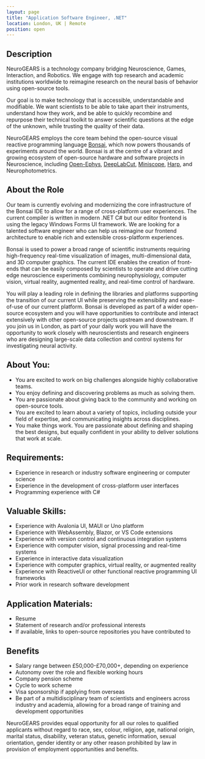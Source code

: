 ```yaml
---
layout: page
title: "Application Software Engineer, .NET"
location: London, UK | Remote
position: open
---
```


## Description

NeuroGEARS is a technology company bridging Neuroscience, Games, Interaction, and Robotics. We engage with top research and academic institutions worldwide to reimagine research on the neural basis of behavior using open-source tools.

Our goal is to make technology that is accessible, understandable and modifiable. We want scientists to be able to take apart their instruments, understand how they work, and be able to quickly recombine and repurpose their technical toolkit to answer scientific questions at the edge of the unknown, while trusting the quality of their data.

NeuroGEARS employs the core team behind the open-source visual reactive programming language [Bonsai](https://bonsai-rx.org/), which now powers thousands of experiments around the world. Bonsai is at the centre of a vibrant and growing ecosystem of open-source hardware and software projects in Neuroscience, including [Open-Ephys](https://open-ephys.org/software), [DeepLabCut](https://github.com/bonsai-rx/deeplabcut), [Miniscope](https://open-ephys.github.io/commutator-docs/coax-commutator/user-guide/automatic-control/bonsai-miniscope.html), [Harp](https://harp-tech.org/), and Neurophotometrics.

## About the Role

Our team is currently evolving and modernizing the core infrastructure of the Bonsai IDE to allow for a range of cross-platform user experiences. The current compiler is written in modern .NET C# but our editor frontend is using the legacy Windows Forms UI framework. We are looking for a talented software engineer who can help us reimagine our frontend architecture to enable rich and extensible cross-platform experiences.

Bonsai is used to power a broad range of scientific instruments requiring high-frequency real-time visualization of images,  multi-dimensional data, and 3D computer graphics. The current IDE enables the creation of front-ends that can be easily composed by scientists to operate and drive cutting edge neuroscience experiments combining neurophysiology, computer vision, virtual reality, augmented reality, and real-time control of hardware.

You will play a leading role in defining the libraries and platforms supporting the transition of our current UI while preserving the extensibility and ease-of-use of our current platform. Bonsai is developed as part of a wider open-source ecosystem and you will have opportunities to contribute and interact extensively with other open-source projects upstream and downstream. If you join us in London, as part of your daily work you will have the opportunity to work closely with neuroscientists and research engineers who are designing large-scale data collection and control systems for investigating neural activity.

## About You:

* You are excited to work on big challenges alongside highly collaborative teams.
* You enjoy defining and discovering problems as much as solving them.
* You are passionate about giving back to the community and working on open-source tools.
* You are excited to learn about a variety of topics, including outside your field of expertise, and communicating insights across disciplines.
* You make things work. You are passionate about defining and shaping the best designs, but equally confident in your ability to deliver solutions that work at scale.

## Requirements:

* Experience in research or industry software engineering or computer science
* Experience in the development of cross-platform user interfaces
* Programming experience with C#

## Valuable Skills:

* Experience with Avalonia UI, MAUI or Uno platform
* Experience with WebAssembly, Blazor, or VS Code extensions
* Experience with version control and continuous integration systems
* Experience with computer vision, signal processing and real-time systems
* Experience in interactive data visualization
* Experience with computer graphics, virtual reality, or augmented reality
* Experience with ReactiveUI or other functional reactive programming UI frameworks
* Prior work in research software development

## Application Materials:

* Resume
* Statement of research and/or professional interests
* If available, links to open-source repositories you have contributed to

## Benefits

* Salary range between £50,000-£70,000+, depending on experience
* Autonomy over the role and flexible working hours
* Company pension scheme
* Cycle to work scheme
* Visa sponsorship if applying from overseas
* Be part of a multidisciplinary team of scientists and engineers across industry and academia, allowing for a broad range of training and development opportunities

NeuroGEARS provides equal opportunity for all our roles to qualified applicants without regard to race, sex, colour, religion, age, national origin, marital status, disability, veteran status, genetic information, sexual orientation, gender identity or any other reason prohibited by law in provision of employment opportunities and benefits.